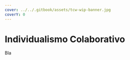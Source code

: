 ```yaml
---
cover: ../../.gitbook/assets/tcw-wip-banner.jpg
coverY: 0
---
```


# Individualismo Colaborativo

Bla

